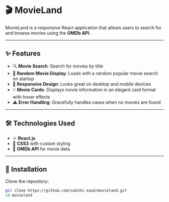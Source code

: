 # 🎬 MovieLand

MovieLand is a responsive React application that allows users to search for and browse movies using the **OMDb API**.

---

## ✨ Features

- 🔍 **Movie Search**: Search for movies by title  
- 🎲 **Random Movie Display**: Loads with a random popular movie search on startup  
- 📱 **Responsive Design**: Looks great on desktop and mobile devices  
- 🃏 **Movie Cards**: Displays movie information in an elegant card format with hover effects  
- ⚠️ **Error Handling**: Gracefully handles cases when no movies are found  

---

## 🛠️ Technologies Used

- ⚛️ **React.js**  
- 🎨 **CSS3** with custom styling  
- 🎥 **OMDb API** for movie data  

---

## 🚀 Installation

Clone the repository:

```bash
git clone https://github.com/sakshi-sood/movieland.git
cd movieland
